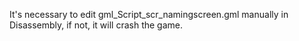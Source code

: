 It's necessary to edit gml_Script_scr_namingscreen.gml manually in Disassembly, if not, it will crash the game.
